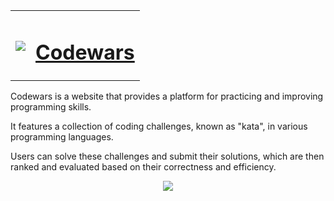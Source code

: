<table align="center">
  <tbody>
    <tr>
      <td>
        <p></p>
        <pre><img src="https://avatars.githubusercontent.com/u/5387632?s=100"></pre>
      </td>
      <td><h1><a href="https://www.codewars.com/">Codewars</a></h1></td>
    </tr>
  </tbody>
</table>

Codewars is a website that provides a platform for practicing and improving programming skills. 

It features a collection of coding challenges, known as "kata", in various programming languages. 

Users can solve these challenges and submit their solutions, which are then ranked and evaluated based on their correctness and efficiency.

<p align="center" width="100%">
    <a href="https://www.codewars.com/users/ColletCodes"><img src="https://www.codewars.com/users/ColletCodes/badges/large"> </a>
</p>